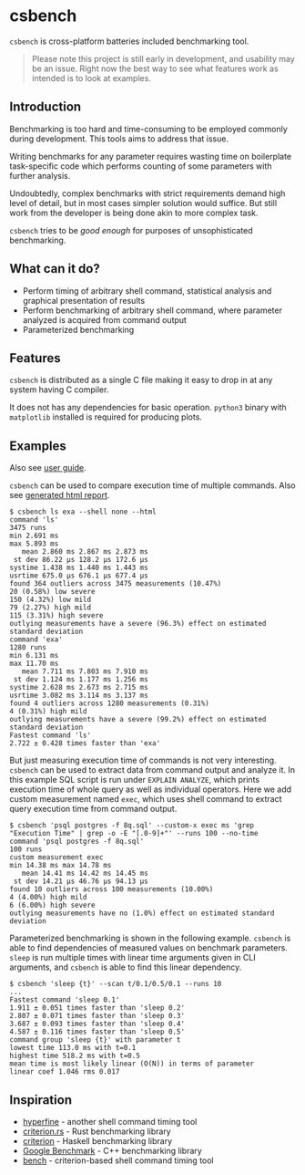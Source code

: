 # csbench

`csbench` is cross-platform batteries included benchmarking tool.

> Please note this project is still early in development, and usability may be an issue. Right now the best way to see what features work as intended is to look at examples.

## Introduction

Benchmarking is too hard and time-consuming to be employed commonly during development. 
This tools aims to address that issue.

Writing benchmarks for any parameter requires wasting time on boilerplate task-specific code which performs counting of some parameters with further analysis.

Undoubtedly, complex benchmarks with strict requirements demand high level of detail, but in most cases simpler solution would suffice. 
But still work from the developer is being done akin to more complex task.

`csbench` tries to be *good enough* for purposes of unsophisticated benchmarking. 

## What can it do?

* Perform timing of arbitrary shell command, statistical analysis and graphical presentation of results
* Perform benchmarking of arbitrary shell command, where parameter analyzed is acquired from command output 
* Parameterized benchmarking 

## Features

`csbench` is distributed as a single C file making it easy to drop in at any system having C compiler. 

It does not has any dependencies for basic operation. `python3` binary with `matplotlib` installed is required for producing plots.

## Examples

Also see [user guide](docs/user_guide.md).

`csbench` can be used to compare execution time of multiple commands.
Also see [generated html report](https://holodome.github.io/csbench).
```
$ csbench ls exa --shell none --html
command 'ls'
3475 runs
min 2.691 ms
max 5.893 ms
   mean 2.860 ms 2.867 ms 2.873 ms
 st dev 86.22 μs 128.2 μs 172.6 μs
systime 1.438 ms 1.440 ms 1.443 ms
usrtime 675.0 μs 676.1 μs 677.4 μs
found 364 outliers across 3475 measurements (10.47%)
20 (0.58%) low severe
150 (4.32%) low mild
79 (2.27%) high mild
115 (3.31%) high severe
outlying measurements have a severe (96.3%) effect on estimated standard deviation
command 'exa'
1280 runs
min 6.131 ms
max 11.70 ms
   mean 7.711 ms 7.803 ms 7.910 ms
 st dev 1.124 ms 1.177 ms 1.256 ms
systime 2.628 ms 2.673 ms 2.715 ms
usrtime 3.082 ms 3.114 ms 3.137 ms
found 4 outliers across 1280 measurements (0.31%)
4 (0.31%) high mild
outlying measurements have a severe (99.2%) effect on estimated standard deviation
Fastest command 'ls'
2.722 ± 0.428 times faster than 'exa'
```

But just measuring execution time of commands is not very interesting. 
`csbench` can be used to extract data from command output and analyze it. 
In this example SQL script is run under `EXPLAIN ANALYZE`, which prints execution time of whole query as well as individual operators. 
Here we add custom measurement named `exec`, which uses shell command to extract query execution time from command output.

```
$ csbench 'psql postgres -f 8q.sql' --custom-x exec ms 'grep "Execution Time" | grep -o -E "[.0-9]+"' --runs 100 --no-time
command 'psql postgres -f 8q.sql'
100 runs
custom measurement exec
min 14.38 ms max 14.78 ms
   mean 14.41 ms 14.42 ms 14.45 ms
 st dev 14.21 μs 46.76 μs 94.13 μs
found 10 outliers across 100 measurements (10.00%)
4 (4.00%) high mild
6 (6.00%) high severe
outlying measurements have no (1.0%) effect on estimated standard deviation
```

Parameterized benchmarking is shown in the following example.
`csbench` is able to find dependencies of measured values on benchmark
parameters. `sleep` is run multiple times with linear time arguments
given in CLI arguments, and `csbench` is able to find this linear dependency.

```
$ csbench 'sleep {t}' --scan t/0.1/0.5/0.1 --runs 10
...
Fastest command 'sleep 0.1'
1.911 ± 0.051 times faster than 'sleep 0.2'
2.807 ± 0.071 times faster than 'sleep 0.3'
3.687 ± 0.093 times faster than 'sleep 0.4'
4.587 ± 0.116 times faster than 'sleep 0.5'
command group 'sleep {t}' with parameter t
lowest time 113.0 ms with t=0.1
highest time 518.2 ms with t=0.5
mean time is most likely linear (O(N)) in terms of parameter
linear coef 1.046 rms 0.017
```

## Inspiration

* [hyperfine](https://github.com/sharkdp/hyperfine) - another shell command timing tool
* [criterion.rs](https://github.com/bheisler/criterion.rs) - Rust benchmarking library
* [criterion](https://hackage.haskell.org/package/criterion) - Haskell benchmarking library
* [Google Benchmark](https://github.com/google/benchmark) - C++ benchmarking library
* [bench](https://github.com/Gabriella439/bench) - criterion-based shell command timing tool
